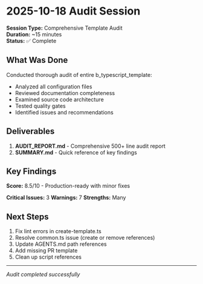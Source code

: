 # 2025-10-18 Audit Session

**Session Type:** Comprehensive Template Audit  
**Duration:** ~15 minutes  
**Status:** ✅ Complete

## What Was Done

Conducted thorough audit of entire b_typescript_template:
- Analyzed all configuration files
- Reviewed documentation completeness
- Examined source code architecture
- Tested quality gates
- Identified issues and recommendations

## Deliverables

1. **AUDIT_REPORT.md** - Comprehensive 500+ line audit report
2. **SUMMARY.md** - Quick reference of key findings

## Key Findings

**Score:** 8.5/10 - Production-ready with minor fixes

**Critical Issues:** 3
**Warnings:** 7
**Strengths:** Many

## Next Steps

1. Fix lint errors in create-template.ts
2. Resolve common.ts issue (create or remove references)
3. Update AGENTS.md path references
4. Add missing PR template
5. Clean up script references

---

*Audit completed successfully*
